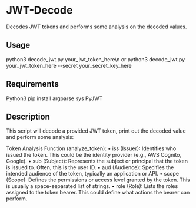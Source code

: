 # JWT-Decode
Decodes JWT tokens and performs some analysis on the decoded values. 

## Usage
python3 decode_jwt.py your_jwt_token_here\n
or
python3 decode_jwt.py your_jwt_token_here --secret your_secret_key_here

## Requirements
Python3
pip install argparse sys PyJWT

## Description
This script will decode a provided JWT token, print out the decoded value and perform some analysis:

Token Analysis Function (analyze_token):
	•	iss (Issuer): Identifies who issued the token. This could be the identity provider (e.g., AWS Cognito, Google).
	•	sub (Subject): Represents the subject or principal that the token is issued to. Often, this is the user ID.
	•	aud (Audience): Specifies the intended audience of the token, typically an application or API.
	•	scope (Scope): Defines the permissions or access level granted by the token. This is usually a space-separated list of strings.
	•	role (Role): Lists the roles assigned to the token bearer. This could define what actions the bearer can perform.

